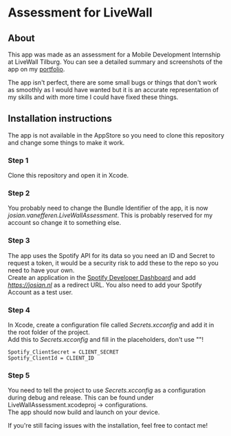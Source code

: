 # Assessment for LiveWall
## About
This app was made as an assessment for a Mobile Development Internship at LiveWall Tilburg.
You can see a detailed summary and screenshots of the app on my [portfolio](https://josian.nl/#/project/livewallassessment).  

The app isn't perfect, there are some small bugs or things that don't work as smoothly as I would have wanted but it is an accurate representation of my skills and with more time I could have fixed these things.

## Installation instructions 
The app is not available in the AppStore so you need to clone this repository and change some things to make it work.

### Step 1
Clone this repository and open it in Xcode.

### Step 2
You probably need to change the Bundle Identifier of the app, it is now *josian.vanefferen.LiveWallAssessment*. This is probably reserved for my account so change it to something else.

### Step 3
The app uses the Spotify API for its data so you need an ID and Secret to request a token, it would be a security risk to add these to the repo so you need to have your own.  
Create an application in the [Spotify Developer Dashboard](https://developer.spotify.com/dashboard) and add *https://josian.nl* as a redirect URL. You also need to add your Spotify Account as a test user.

### Step 4
In Xcode, create a configuration file called *Secrets.xcconfig* and add it in the root folder of the project.  
Add this to *Secrets.xcconfig* and fill in the placeholders, don't use ""!
```
Spotify_ClientSecret = CLIENT_SECRET
Spotify_ClientId = CLIENT_ID
```

### Step 5
You need to tell the project to use *Secrets.xcconfig* as a configuration during debug and release. This can be found under LiveWallAssessment.xcodeproj -> configurations.  
The app should now build and launch on your device.


If you're still facing issues with the installation, feel free to contact me!
